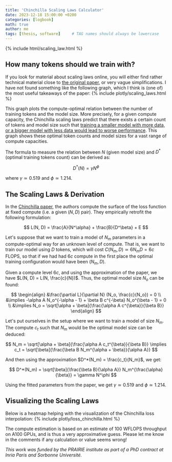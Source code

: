 ```yaml
---
title: 'Chinchilla Scaling Laws Calculator'
date: 2023-12-18 15:00:00 +0200
categories: [logbook]
math: true
author: me
tags: [thesis, software]     # TAG names should always be lowercase
---
```


{% include html/scaling_law.html %}


## How many tokens should we train with?

If you look for material about scaling laws online, you will either find rather technical material close to [the original paper](https://arxiv.org/pdf/2203.15556.pdf), or very vague simplifications. I have not found something like the following graph, which I think is (one of) the most useful takeaways of the paper:
{% include plotly/scaling_laws.html %}

This graph plots the compute-optimal relation between the number of training tokens and the model size. More precisely, for a given compute capacity, the Chinchilla scaling laws predict that there exists a certain count of tokens and model size such that <ins>training a smaller model with more data, or a bigger model with less data would lead to worse performance</ins>. This graph shows these optimal token counts and model sizes for a vast range of compute capacities.

The formula to measure the relation between $N$ (given model size) and $D^*$ (optimal training tokens count) can be derived as:

$$ D^*(N) = \gamma N^\phi $$ 

where $\gamma \simeq 0.519$ and $\phi \simeq 1.214$.


## The Scaling Laws & Derivation

In the [Chinchilla paper](https://arxiv.org/pdf/2203.15556.pdf), the authors compute the surface of the loss function at fixed compute (i.e. a given $(N, D)$ pair). They empirically retrofit the following formulation:

$$ L(N, D) = \frac{A}{N^\alpha} + \frac{B}{D^\beta} + E $$

Let's suppose that we want to train a model of $N_m$ parameters in a compute-optimal way for an unknown level of compute. That is, we want to train our model using $D$ tokens, which will cost $C(N_m, D) \simeq 6N_mD = 6c$ FLOPS, so that if we had had $6c$ compute in the first place the optimal training configuration would have been $(N_m, D)$.

Given a compute level $6c$, and using the approximation of the paper, we have $L(N, D) = L(N, \frac{c}{N})$. Thus, the optimal model size $N_o$ can be found:

$$ \begin{align}
&\frac{\partial L}{\partial N} (N_o, \frac{c}{N_o}) = 0 \\
&\implies -\alpha A N_o^{-\alpha - 1} + \beta B c^{-\beta} N_o^{\beta - 1} = 0 \\
&\implies N_o = \sqrt[\alpha + \beta]{\frac{\alpha A c^{\beta}}{\beta B}}
\end{align} $$

Let's put ourselves in the setup where we want to train a model of size $N_m$. The compute $c_t$ such that $N_m$ would be the optimal model size can be deduced:

$$ N_m = \sqrt[\alpha + \beta]{\frac{\alpha A c_t^{\beta}}{\beta B}} \implies c_t = \sqrt[\beta]{\frac{\beta B N_m^{\alpha + \beta}}{\alpha A}} $$

And then using the approximation $D^*(N_m) = \frac{c_t}{N_m}$, we get:

$$ D^*(N_m) = \sqrt[\beta]{\frac{\beta B}{\alpha A}} N_m^{\frac{\alpha}{\beta}} = \gamma N^\phi $$

Using the fitted parameters from the paper, we get $\gamma \simeq 0.519$ and $\phi \simeq 1.214$.

## Visualizing the Scaling Laws

Below is a heatmap helping with the visualization of the Chinchilla loss interpolation:
{% include plotly/loss_chinchilla.html %}

The compute estimation is based on an estimate of 100 WFLOPS throughput on A100 GPUs, and is thus a very approximative guess. Please let me know in the comments if any calculation or value seems wrong!

*This work was funded by the PRAIRIE institute as part of a PhD contract at Inria Paris and Sorbonne Université.*